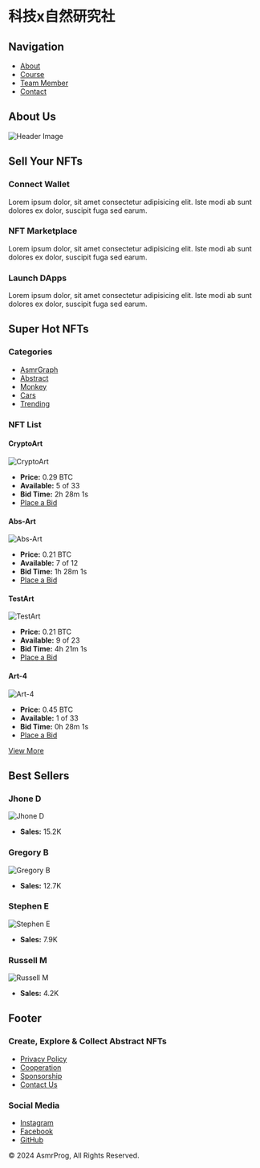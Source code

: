 # 科技x自然研究社

## Navigation
- [About](#about)
- [Course](#course)
- [Team Member](#team-member)
- [Contact](#contact)

## About Us
![Header Image](assets/header.png)

## Sell Your NFTs
### Connect Wallet
Lorem ipsum dolor, sit amet consectetur adipisicing elit. Iste modi ab sunt dolores ex dolor, suscipit fuga sed earum.

### NFT Marketplace
Lorem ipsum dolor, sit amet consectetur adipisicing elit. Iste modi ab sunt dolores ex dolor, suscipit fuga sed earum.

### Launch DApps
Lorem ipsum dolor, sit amet consectetur adipisicing elit. Iste modi ab sunt dolores ex dolor, suscipit fuga sed earum.

## Super Hot NFTs
### Categories
- [AsmrGraph](#)
- [Abstract](#)
- [Monkey](#)
- [Cars](#)
- [Trending](#)

### NFT List
#### CryptoArt
![CryptoArt](assets/item-1.png)
- **Price:** 0.29 BTC
- **Available:** 5 of 33
- **Bid Time:** 2h 28m 1s
- [Place a Bid](#)

#### Abs-Art
![Abs-Art](assets/item-2.png)
- **Price:** 0.21 BTC
- **Available:** 7 of 12
- **Bid Time:** 1h 28m 1s
- [Place a Bid](#)

#### TestArt
![TestArt](assets/item-3.png)
- **Price:** 0.21 BTC
- **Available:** 9 of 23
- **Bid Time:** 4h 21m 1s
- [Place a Bid](#)

#### Art-4
![Art-4](assets/item-4.png)
- **Price:** 0.45 BTC
- **Available:** 1 of 33
- **Bid Time:** 0h 28m 1s
- [Place a Bid](#)

[View More](#)

## Best Sellers
### Jhone D
![Jhone D](assets/profile-1.png)
- **Sales:** 15.2K

### Gregory B
![Gregory B](assets/profile-2.png)
- **Sales:** 12.7K

### Stephen E
![Stephen E](assets/profile-3.png)
- **Sales:** 7.9K

### Russell M
![Russell M](assets/profile-4.png)
- **Sales:** 4.2K

## Footer
### Create, Explore & Collect Abstract NFTs
- [Privacy Policy](#)
- [Cooperation](#)
- [Sponsorship](#)
- [Contact Us](#)

### Social Media
- [Instagram](#)
- [Facebook](#)
- [GitHub](#)

© 2024 AsmrProg, All Rights Reserved.